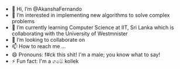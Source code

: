 - 👋 Hi, I’m @AkanshaFernando
- 👀 I’m interested in implementing new algorithms to solve complex problems
- 🌱 I’m currently learning Computer Science at IIT, Sri Lanka which is collaborating with the University of Westmnister
- 💞️ I’m looking to collaborate on 
- 📫 How to reach me ...
- 😄 Pronouns: f#ck this shit! I'm a male; you know what to say!
- ⚡ Fun fact: I'm a ගමේ kollek

<!---
AkanshaFernando/AkanshaFernando is a ✨ special ✨ repository because its `README.md` (this file) appears on your GitHub profile.
You can click the Preview link to take a look at your changes.
--->
